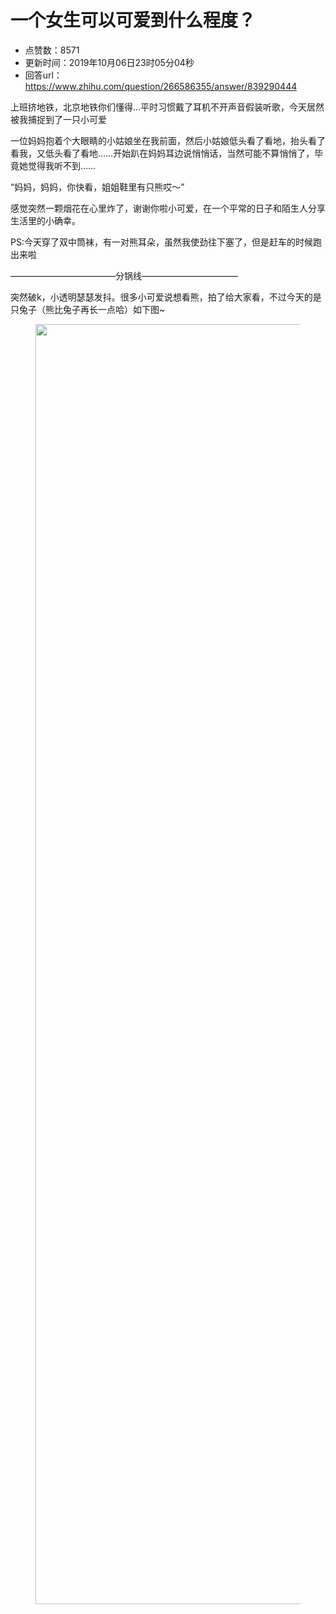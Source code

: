 # 一个女生可以可爱到什么程度？
- 点赞数：8571
- 更新时间：2019年10月06日23时05分04秒
- 回答url：https://www.zhihu.com/question/266586355/answer/839290444
<body>
 <p data-pid="U9nGq6uN">上班挤地铁，北京地铁你们懂得…平时习惯戴了耳机不开声音假装听歌，今天居然被我捕捉到了一只小可爱</p>
 <p data-pid="YqDhy18E">一位妈妈抱着个大眼睛的小姑娘坐在我前面，然后小姑娘低头看了看地，抬头看了看我，又低头看了看地……开始趴在妈妈耳边说悄悄话，当然可能不算悄悄了，毕竟她觉得我听不到……</p>
 <p data-pid="ivY18xZy">“妈妈，妈妈，你快看，姐姐鞋里有只熊哎～”</p>
 <p data-pid="ri4Q5ZN7">感觉突然一颗烟花在心里炸了，谢谢你啦小可爱，在一个平常的日子和陌生人分享生活里的小确幸。</p>
 <p data-pid="zb2bneGm">PS:今天穿了双中筒袜，有一对熊耳朵，虽然我使劲往下塞了，但是赶车的时候跑出来啦</p>
 <p data-pid="1PgYURpc">————————————分锅线———————————</p>
 <p data-pid="7FxvCqZj">突然破k，小透明瑟瑟发抖。很多小可爱说想看熊，拍了给大家看，不过今天的是只兔子（熊比兔子再长一点哈）如下图~</p>
 <figure data-size="normal">
  <img src="https://picx.zhimg.com/50/v2-97cc8837cf0959339c4e2f4bb5081363_720w.jpg?source=1940ef5c" data-rawwidth="2048" data-rawheight="1536" data-size="normal" data-original-token="v2-53b0b9f4d14bb04b6a9399d5bc0a1009" data-default-watermark-src="https://picx.zhimg.com/50/v2-da039a4111ead5891c5d08c3a642f79c_720w.jpg?source=1940ef5c" class="origin_image zh-lightbox-thumb" width="2048" data-original="https://picx.zhimg.com/v2-97cc8837cf0959339c4e2f4bb5081363_r.jpg?source=1940ef5c">
 </figure>
 <p></p>
</body>